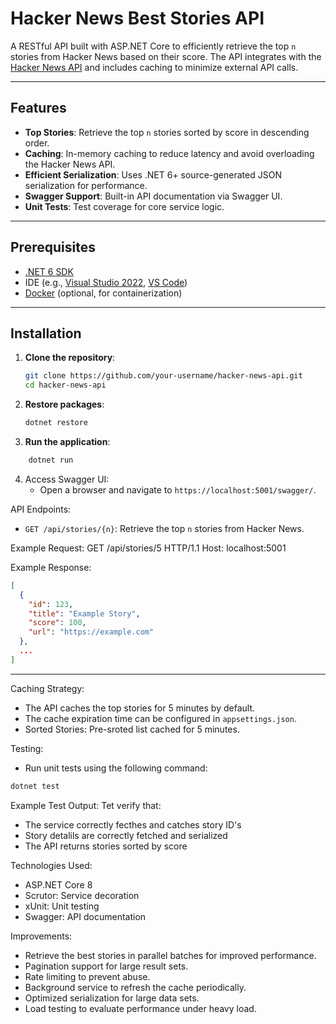 # Hacker News Best Stories API

A RESTful API built with ASP.NET Core to efficiently retrieve the top `n` stories from Hacker News based on their score. The API integrates with the [Hacker News API](https://github.com/HackerNews/API) and includes caching to minimize external API calls.

---

## Features

- **Top Stories**: Retrieve the top `n` stories sorted by score in descending order.
- **Caching**: In-memory caching to reduce latency and avoid overloading the Hacker News API.
- **Efficient Serialization**: Uses .NET 6+ source-generated JSON serialization for performance.
- **Swagger Support**: Built-in API documentation via Swagger UI.
- **Unit Tests**: Test coverage for core service logic.

---

## Prerequisites

- [.NET 6 SDK](https://dotnet.microsoft.com/download)
- IDE (e.g., [Visual Studio 2022](https://visualstudio.microsoft.com/), [VS Code](https://code.visualstudio.com/))
- [Docker](https://www.docker.com/) (optional, for containerization)

---

## Installation

1. **Clone the repository**:
   ```bash
   git clone https://github.com/your-username/hacker-news-api.git
   cd hacker-news-api

2. **Restore packages**:
   ```bash
   dotnet restore

3. **Run the application**:
```bash
	dotnet run
```

4. Access Swagger UI:
   - Open a browser and navigate to `https://localhost:5001/swagger/`.

API Endpoints:
- `GET /api/stories/{n}`: Retrieve the top `n` stories from Hacker News.

Example Request:
GET /api/stories/5 HTTP/1.1
Host: localhost:5001

Example Response:
```json
[
  {
	"id": 123,
	"title": "Example Story",
	"score": 100,
	"url": "https://example.com"
  },
  ...
]
```

---

Caching Strategy:

- The API caches the top stories for 5 minutes by default.
- The cache expiration time can be configured in `appsettings.json`.
- Sorted Stories: Pre-sroted list cached for 5 minutes.

Testing:

- Run unit tests using the following command:
```bash
dotnet test
```

Example Test Output:
Tet verify that:
* The service correctly fecthes and catches story ID's
* Story detalils are correctly fetched and serialized
* The API returns stories sorted by score

Technologies Used:
* ASP.NET Core 8
* Scrutor: Service decoration
* xUnit: Unit testing
* Swagger: API documentation

Improvements:
* Retrieve the best stories in parallel batches for improved performance.
* Pagination support for large result sets.
* Rate limiting to prevent abuse.
* Background service to refresh the cache periodically.
* Optimized serialization for large data sets.
* Load testing to evaluate performance under heavy load.